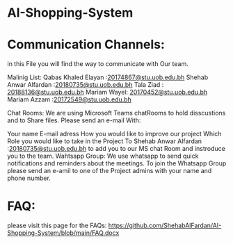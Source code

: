 # AI-Shopping-System

# Communication Channels:
in this File you will find the way to communicate with Our team.

Malinig List:
Qabas Khaled Elayan :20174867@stu.uob.edu.bh
Shehab Anwar Alfardan :20180735@stu.uob.edu.bh
Tala Ziad : 20188136@stu.uob.edu.bh
Mariam Wayel: 20170452@stu.uob.edu.bh
Mariam Azzam :20172549@stu.uob.edu.bh

Chat Rooms:
We are using Microsoft Teams chatRooms to hold disscustions and to Share files.
Please send an e-mail With:

Your name
E-mail adress
How you would like to improve our project
Which Role you would like to take in the Project
To Shehab Anwar Alfardan :20180735@stu.uob.edu.bh to add you to our MS chat Room and instroduce you to the team.
Wahtsapp Group:
We use whatsapp to send quick notifications and reminders about the meetings. To join the Whatsapp Group please send an e-amil to one of the Project admins with your name and phone number.

# FAQ:
please visit this page for the FAQs:
https://github.com/ShehabAlFardan/AI-Shopping-System/blob/main/FAQ.docx
